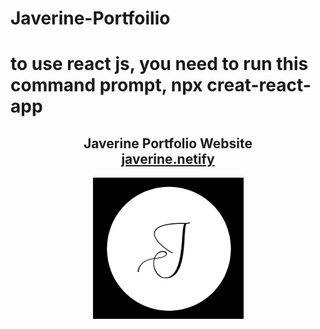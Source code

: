 # Javerine-Portfoilio
# to use react js, you need to run this command prompt, npx creat-react-app
<h2 align="center">
  Javerine Portfolio Website <br/>
  <a href="(put the link here) " target="_blank">javerine.netify</a>
</h2>
<div align="center">
  <img alt="Demo" src="./Images/s.png" />
</div>